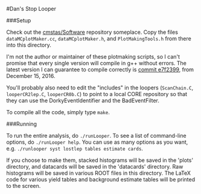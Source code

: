 #Dan's Stop Looper


###Setup

Check out the [cmstas/Software](https://github.com/cmstas/Software) repository someplace. Copy the files `dataMCplotMaker.cc`, `dataMCplotMaker.h`, and `PlotMakingTools.h` from there into this directory.

I'm not the author or maintainer of these plotmaking scripts, so I can't promise that every single version will compile in g++ without errors. The latest version I can guarantee to compile correctly is [commit e7f2399](https://github.com/cmstas/Software/tree/e7f2399e4da13add7897651fb788d2b6f86a92cc/dataMCplotMaker), from December 15, 2016.

You'll probably also need to edit the "includes" in the loopers (`ScanChain.C`, `looperCR2lep.C`, `looperCR0b.C`) to point to a local CORE repository so that they can use the DorkyEventIdentifier and the BadEventFilter.

To compile all the code, simply type `make`.

###Running

To run the entire analysis, do `./runLooper`. To see a list of command-line options, do `./runLooper help`. You can use as many options as you want, e.g. `./runlooper syst lostlep tables estimate cards`.

If you choose to make them, stacked histograms will be saved in the 'plots' directory, and datacards will be saved in the 'datacards' directory. Raw histograms will be saved in various ROOT files in this directory. The LaTeX code for various yield tables and background estimate tables will be printed to the screen.
